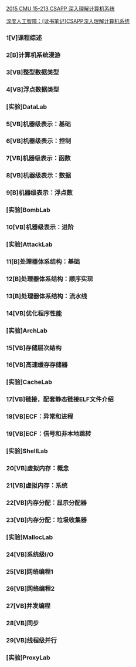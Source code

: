 
[2015 CMU 15-213 CSAPP 深入理解计算机系统](https://www.bilibili.com/video/av31289365)

[深度人工智障：[读书笔记]CSAPP深入理解计算机系统](https://zhuanlan.zhihu.com/p/103476182)


### 1[V]课程综述

### 2[B]计算机系统漫游

### 3[VB]整型数据类型

### 4[VB]浮点数据类型

### [实验]DataLab

### 5[VB]机器级表示：基础

### 6[VB]机器级表示：控制

### 7[VB]机器级表示：函数

### 8[VB]机器级表示：数据

### 9[B]机器级表示：浮点数

### [实验]BombLab

### 10[VB]机器级表示：进阶

### [实验]AttackLab

### 11[B]处理器体系结构：基础

### 12[B]处理器体系结构：顺序实现

### 13[B]处理器体系结构：流水线

### 14[VB]优化程序性能

### [实验]ArchLab

### 15[VB]存储层次结构

### 16[VB]高速缓存存储器

### [实验]CacheLab

### 17[VB]链接，配套静态链接ELF文件介绍

### 18[VB]ECF：异常和进程

### 19[VB]ECF：信号和非本地跳转

### [实验]ShellLab

### 20[VB]虚拟内存：概念

### 21[VB]虚拟内存：系统

### 22[VB]内存分配：显示分配器

### 23[VB]内存分配：垃圾收集器

### [实验]MallocLab

### 24[VB]系统级I/O

### 25[VB]网络编程1

### 26[VB]网络编程2

### 27[VB]并发编程

### 28[VB]同步

### 29[VB]线程级并行

### [实验]ProxyLab
